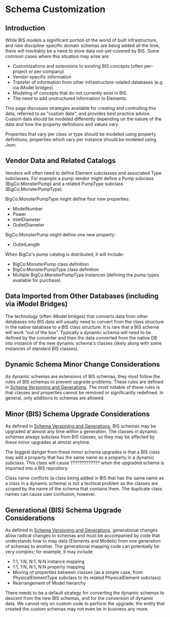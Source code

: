 # Schema Customization

<!-- TODO
COMMENT: This is really about dynamic metadata, not data. Or you could just call it extended metadata... the point is not that it is changing (it is not), it is simply metadata that extends beyond the current state of BIS.
-->

## Introduction

While BIS models a significant portion of the world of built infrastructure, and new discipline-specific domain schemas are being added all the time, there will inevitably be a need to store data not-yet-covered by BIS. Some common cases where this situation may arise are:

- Customizations and extensions to existing BIS concepts (often per-project or per-company)
- Vendor-specific information
- Transfer of information from other infrastructure-related databases (e.g. via iModel bridges).
- Modeling of concepts that do not currently exist in BIS.
- The need to add unstructured information to Elements.

This page discusses strategies available for creating and controlling this data, referred to as "custom data", and provides best practice advice. Custom data should be modeled differently depending on the nature of the data and how the property definitions and values vary.

Properties that vary per class or type should be modeled using property definitions, properties which vary per instance should be modeled using Json.

<!-- TODO
## Dynamic Schemas

### Creating Dynamic Schemas

### Inherent Risks of Dynamic Schemas

### Allowed and Forbidden Capabilities in Dynamic Schemas
-->

## Vendor Data and Related Catalogs

Vendors will often need to define Element subclasses and associated Type subclasses. For example a pump vendor might define a Pump subclass (BigCo:MonsterPump) and a related PumpType subclass (BigCo:MonsterPumpType).

BigCo:MonsterPumpType might define four new properties:

- ModelNumber
- Power
- InletDiameter
- OutletDiameter

 BigCo:MonsterPump might define one new property:

- OutletLength

When BigCo's pump catalog is distributed, it will include:

- BigCo:MonsterPump class definition
- BigCo:MonsterPumpType class definition
- Multiple BigCo:MonsterPumpType instances (defining the pump types available for purchase)

<!-- TODO
QUESTION: *IN PRACTICE, DOES THIS MEAN THAT IF I WANT TO CHANGE A PUMP FROM BIGCO TO LITTLECO, THEN I NEED TO CHANGE THE CLASS OF PUMP AS WELL (IE - I NEED TO DELETE AND RECREATED THE PUMP)?*
-->

## Data Imported from Other Databases (including via iModel Bridges)

The technology (often iModel bridges) that converts data from other databases into BIS data will usually need to convert from the class structure in the native database to a BIS class structure. It is rare that a BIS schema will work "out of the box". Typically a dynamic schema will need to be defined by the converter and then the data converted from the native DB into instance of the new dynamic schema's classes (likely along with some instances of standard BIS classes).

## Dynamic Schema Minor Change Considerations

As dynamic schemas are extensions of BIS schemas, they must follow the rules of BIS schemas to prevent upgrade problems. These rules are defined in [Schema Versioning and Generations](schema-versioning-and-generations). The most notable of these rules is that classes and properties cannot be removed or significantly redefined. In general, only additions to schemas are allowed.

## Minor (BIS) Schema Upgrade Considerations

As defined in [Schema Versioning and Generations](schema-versioning-and-generations), BIS schemas may be upgraded at almost any time within a generation. The classes in dynamic schemas always subclass from BIS classes, so they may be affected by these minor upgrades at almost anytime.

The biggest danger from these minor schema upgrades is that a BIS class may add a property that has the same name as a property in a dynamic subclass. This class will cause ????????????? when the upgraded schema is imported into a BIS repository.

Class name conflicts (a class being added in BIS that has the same name as a class in a dynamic schema) is not a techical problem as the classes are scoped by the name of the schema that contains them. The duplicate class names can cause user confusion, however.

## Generational (BIS) Schema Upgrade Considerations

As defined in [Schema Versioning and Generations](schema-versioning-and-generations), generational changes allow radical changes to schemas and must be accompanied by code that understands how to map data (Elements and Models) from one generation of schemas to another. The generational mapping code can potentially be very complex; for example, it may include:

- 1:1, 1:N, N:1, N:N instance mapping
- 1:1, 1:N, N:1, N:N property mapping
- Moving of properties between classes (as a simple case, from PhysicalElementType subclass to its related PhysicalElement subclass)
- Rearrangement of Model hierarchy

There needs to be a default strategy for converting the dynamic schemas to descent from the new BIS schemas, and for the conversion of dynamic data. We cannot rely on custom code to perform the upgrade; the entity that created the custom schemas may not even be in business any more.
